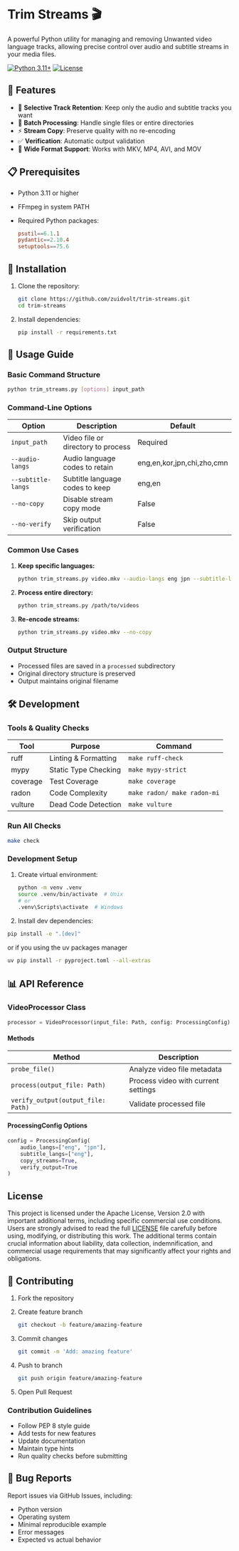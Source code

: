 # Trim Streams 🎬

A powerful Python utility for managing and removing Unwanted video language tracks, allowing precise control over audio and subtitle streams in your media files.

[![Python 3.11+](https://img.shields.io/badge/python-3.11+-blue.svg)](https://www.python.org/downloads/)
[![License](https://img.shields.io/badge/license-Apache%202.0-green.svg)](LICENSE)

## 🚀 Features

- 🎯 **Selective Track Retention**: Keep only the audio and subtitle tracks you want
- 📁 **Batch Processing**: Handle single files or entire directories
- ⚡ **Stream Copy**: Preserve quality with no re-encoding
- ✅ **Verification**: Automatic output validation
- 🎥 **Wide Format Support**: Works with MKV, MP4, AVI, and MOV

## 📋 Prerequisites

- Python 3.11 or higher
- FFmpeg in system PATH
- Required Python packages:

  ```toml
  psutil==6.1.1
  pydantic==2.10.4
  setuptools==75.6
  ```

## 🔧 Installation

1. Clone the repository:

   ```bash
   git clone https://github.com/zuidvolt/trim-streams.git
   cd trim-streams
   ```

2. Install dependencies:

   ```bash
   pip install -r requirements.txt
   ```

## 📖 Usage Guide

### Basic Command Structure

```bash
python trim_streams.py [options] input_path
```

### Command-Line Options

| Option | Description | Default |
|--------|-------------|---------|
| `input_path` | Video file or directory to process | Required |
| `--audio-langs` | Audio language codes to retain | eng,en,kor,jpn,chi,zho,cmn |
| `--subtitle-langs` | Subtitle language codes to keep | eng,en |
| `--no-copy` | Disable stream copy mode | False |
| `--no-verify` | Skip output verification | False |

### Common Use Cases

1. **Keep specific languages:**

   ```bash
   python trim_streams.py video.mkv --audio-langs eng jpn --subtitle-langs eng
   ```

2. **Process entire directory:**

   ```bash
   python trim_streams.py /path/to/videos
   ```

3. **Re-encode streams:**

   ```bash
   python trim_streams.py video.mkv --no-copy
   ```

### Output Structure

- Processed files are saved in a `processed` subdirectory
- Original directory structure is preserved
- Output maintains original filename

## 🛠️ Development

### Tools & Quality Checks

| Tool | Purpose | Command |
|------|---------|---------|
| ruff | Linting & Formatting | `make ruff-check` |
| mypy | Static Type Checking | `make mypy-strict` |
| coverage | Test Coverage | `make coverage` |
| radon | Code Complexity | `make radon/ make radon-mi` |
| vulture | Dead Code Detection | `make vulture` |

### Run All Checks

```bash
make check
```

### Development Setup

1. Create virtual environment:

   ```bash
   python -m venv .venv
   source .venv/bin/activate  # Unix
   # or
   .venv\Scripts\activate  # Windows
   ```

2. Install dev dependencies:

```bash
pip install -e ".[dev]"
```

   or if you using the uv packages manager

```bash
uv pip install -r pyproject.toml --all-extras
```

## 📊 API Reference

### VideoProcessor Class

```python
processor = VideoProcessor(input_file: Path, config: ProcessingConfig)
```

#### Methods

| Method | Description |
|--------|-------------|
| `probe_file()` | Analyze video file metadata |
| `process(output_file: Path)` | Process video with current settings |
| `verify_output(output_file: Path)` | Validate processed file |

#### ProcessingConfig Options

```python
config = ProcessingConfig(
    audio_langs=["eng", "jpn"],
    subtitle_langs=["eng"],
    copy_streams=True,
    verify_output=True
)
```

## License

This project is licensed under the Apache License, Version 2.0 with important additional terms, including specific commercial use conditions. Users are strongly advised to read the full [LICENSE](LICENSE) file carefully before using, modifying, or distributing this work. The additional terms contain crucial information about liability, data collection, indemnification, and commercial usage requirements that may significantly affect your rights and obligations.

## 🤝 Contributing

1. Fork the repository
2. Create feature branch

   ```bash
   git checkout -b feature/amazing-feature
   ```

3. Commit changes

   ```bash
   git commit -m 'Add: amazing feature'
   ```

4. Push to branch

   ```bash
   git push origin feature/amazing-feature
   ```

5. Open Pull Request

### Contribution Guidelines

- Follow PEP 8 style guide
- Add tests for new features
- Update documentation
- Maintain type hints
- Run quality checks before submitting

## 🐛 Bug Reports

Report issues via GitHub Issues, including:

- Python version
- Operating system
- Minimal reproducible example
- Error messages
- Expected vs actual behavior
